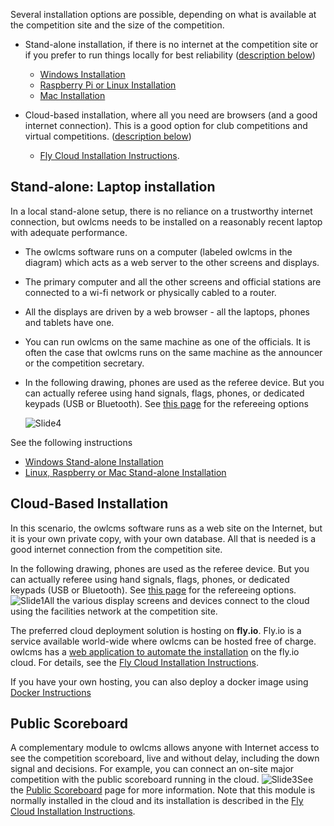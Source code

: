 Several installation options are possible, depending on what is available at the competition site and the size of the competition.

- Stand-alone installation, if there is no internet at the competition site or if you prefer to run things locally for best reliability ([description below](#stand-alone-laptop-installation))
  - [Windows Installation](LocalWindowsSetup)
  - [Raspberry Pi or Linux Installation](LocalPiLinuxSetup)
  - [Mac Installation](LocalMacSetup)
  
- Cloud-based installation, where all you need are browsers (and a good internet connection). This is a good option for club competitions and virtual competitions. ([description below](#cloud-based-installation))

  - [Fly Cloud Installation Instructions](Fly).  



## Stand-alone: Laptop installation

In a local stand-alone setup, there is no reliance on a trustworthy internet connection, but owlcms needs to be installed on a reasonably recent laptop with adequate performance.

- The owlcms software runs on a computer (labeled owlcms in the diagram) which acts as a web server to the other screens and displays.

- The primary computer and all the other screens and official stations are connected to a wi-fi network or physically cabled to a router.

- All the displays are driven by a web browser - all the laptops, phones and tablets have one.

- You can run owlcms on the same machine as one of the officials.  It is often the case that owlcms runs on the same machine as the announcer or the competition secretary.

- In the following drawing, phones are used as the referee device.  But you can actually referee using hand signals, flags, phones, or dedicated keypads (USB or Bluetooth). See [this page](Refereeing) for the refereeing options

  ![Slide4](EquipmentSetup/OwlcmsCloud/CloudExplained/Slide4.SVG)

See the following instructions

  * [Windows Stand-alone Installation](LocalWindowsSetup)
  * [Linux, Raspberry or Mac Stand-alone Installation](LocalLinuxMacSetup)



## Cloud-Based Installation

In this scenario, the owlcms software runs as a web site on the Internet, but it is your own private copy, with your own database.  All that is needed is a good internet connection from the competition site.

In the following drawing, phones are used as the referee device.  But you can actually referee using hand signals, flags, phones, or dedicated keypads (USB or Bluetooth). See [this page](Refereeing) for the refereeing options.![Slide1](EquipmentSetup/OwlcmsCloud/CloudExplained/Slide1.SVG)All the various display screens and devices connect to the cloud using the facilities network at the competition site.

The preferred cloud deployment solution is hosting on **fly.io**.  Fly.io is a service available world-wide where owlcms can be hosted free of charge.  owlcms has a [web application to automate the installation](https://owlcms-cloud.fly.dev) on the fly.io cloud.  For details, see the [Fly Cloud Installation Instructions](Fly).  

If you have your own hosting, you can also deploy a docker image using [Docker Instructions](Docker) 



## Public Scoreboard

A complementary module to owlcms allows anyone with Internet access to see the competition scoreboard, live and without delay, including the down signal and decisions. For example, you can connect an on-site major competition with the public scoreboard running in the cloud.
![Slide3](EquipmentSetup/OwlcmsCloud/CloudExplained/Slide3.SVG)See the [Public Scoreboard](PublicResults) page for more information.  Note that this module is normally installed in the cloud and its installation is described in the [Fly Cloud Installation Instructions](Fly).